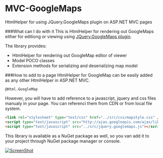 MVC-GoogleMaps
==============

HtmlHelper for using JQuery.GoogleMaps plugin on ASP.NET MVC pages

###What can I do with it
This is HtmlHelper for rendering out GoogleMaps either for editiong or viewing using [JQuery.GoogleMaps plugin](https://github.com/dejanstojanovic/JQuery-GoogleMaps).

The library provides:
* HtmlHelper for rendering out GoogleMap editor of viewer
* Model POCO classes
* Extension methods for serializing and deserializing map model
 
###How to add to a page
HtmlHelper for GoogleMap can be easily added as any other HtmlHelper in ASP.NET MVC. 
```razor
@Html.GoogleMap
```
However, you will have to add reference to a javascript, jquery and css files manualy in your page. You can referenci them from CDN or from local file system.
```html
<link rel="stylesheet" type="text/css" href="../src/css/mapstyle.css" />
<script type="text/javascript" src="http://ajax.googleapis.com/ajax/libs/jquery/1.11.0/jquery.min.js"></script>
<script type="text/javascript" src="../src/jquery.googlemaps.js"></script>
```
This library is available as a NuGet package as well, so you van add it to your project through NuGet package manager or console.

[![ScreenShot](http://dejanstojanovic.net/media/23565/nuget-small.png)](https://www.nuget.org/packages/JQuery.GoogleMaps/)
